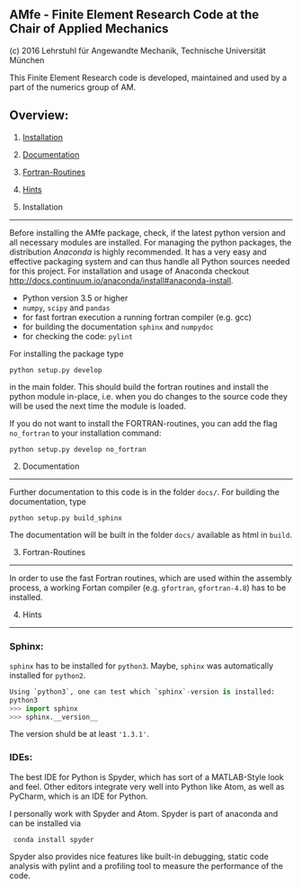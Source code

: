 AMfe - Finite Element Research Code at the Chair of Applied Mechanics
---------------------------------------------------------------------
(c) 2016 Lehrstuhl für Angewandte Mechanik, Technische Universität München


This Finite Element Research code is developed, maintained and used by a part of the numerics group of AM.


Overview:
---------

1.  [Installation](#1-installation)
2.  [Documentation](#2-documentation)
3.  [Fortran-Routines](#3-fortran-routines)
4.  [Hints](#4-hints)


1. Installation
--------------

Before installing the AMfe package, check, if the latest python version and all necessary modules are installed. For managing the python packages, the distribution *Anaconda* is highly recommended. It has a very easy and effective packaging system and can thus handle all Python sources needed for this project. For installation and usage of Anaconda checkout http://docs.continuum.io/anaconda/install#anaconda-install.

   - Python version 3.5 or higher
   - `numpy`, `scipy` and `pandas`
   - for fast fortran execution a running fortran compiler (e.g. gcc)
   - for building the documentation `sphinx` and `numpydoc`
   - for checking the code: `pylint`

For installing the package type

    python setup.py develop

in the main folder. This should build the fortran routines and install the python module in-place, i.e. when you do changes to the source code they will be used the next time the module is loaded.

If you do not want to install the FORTRAN-routines, you can add the flag `no_fortran` to your installation command:

    python setup.py develop no_fortran


2. Documentation
----------------
Further documentation to this code is in the folder `docs/`. For building the documentation, type

    python setup.py build_sphinx

The documentation will be built in the folder `docs/` available as html in `build`. 

3. Fortran-Routines
-------------------
In order to use the fast Fortran routines, which are used within the assembly process, a working Fortan compiler (e.g. `gfortran`, `gfortran-4.8`) has to be installed.


4. Hints
-----------

### Sphinx:

`sphinx` has to be installed for `python3`. Maybe, `sphinx` was automatically installed for `python2`.
```python
Using `python3`, one can test which `sphinx`-version is installed:
python3
>>> import sphinx
>>> sphinx.__version__
```
The version shuld be at least `'1.3.1'`.


### IDEs:

The best IDE for Python is Spyder, which has sort of a MATLAB-Style look and feel. Other editors integrate very well into Python like Atom, as well as PyCharm, which is an IDE for Python. 

I personally work with Spyder and Atom. Spyder is part of anaconda and can be installed via 
     
     conda install spyder
     
Spyder also provides nice features like built-in debugging, static code analysis with pylint and a profiling tool to measure the performance of the code. 